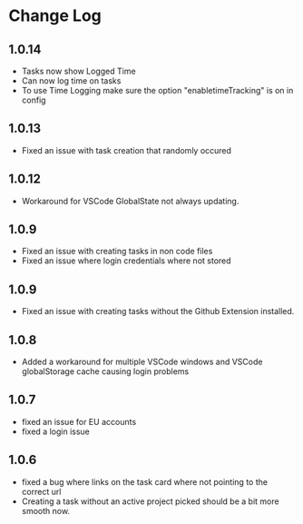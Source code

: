 # Change Log
## 1.0.14
 - Tasks now show Logged Time
 - Can now log time on tasks
 - To use Time Logging make sure the option "enabletimeTracking" is on in config

## 1.0.13
 - Fixed an issue with task creation that randomly occured

## 1.0.12
 - Workaround for VSCode GlobalState not always updating. 

## 1.0.9
- Fixed an issue with creating tasks in non code files
- Fixed an issue where login credentials where not stored

## 1.0.9
- Fixed an issue with creating tasks without the Github Extension installed. 

## 1.0.8
- Added a workaround for multiple VSCode windows and VSCode globalStorage cache causing login problems

## 1.0.7
- fixed an issue for EU accounts
- fixed a login issue

## 1.0.6
- fixed a bug where links on the task card where not pointing to the correct url
- Creating a task without an active project picked should be a bit more smooth now. 

